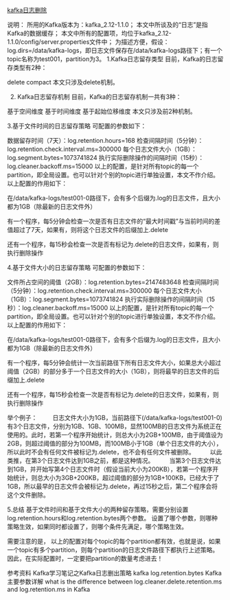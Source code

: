 [kafka日志删除](https://blog.csdn.net/michael_f2008/article/details/116596301)

说明：
所用的Kafka版本为：kafka_2.12-1.1.0；
本文中所谈及的“日志”是指Kafka的数据缓存；
本文中所有的配置项，均位于kafka_2.12-1.1.0/config/server.properties文件中；
为描述方便，假设：log.dirs=/data/kafka-logs，即日志文件保存在/data/kafka-logs路径下；有一个topic名称为test001，partition为3。
1.Kafka日志留存类型
目前，Kafka的日志留存类型有2种：

delete
compact
本文只涉及delete机制。

2. Kafka日志留存机制
目前，Kafka的日志留存机制一共有3种：

基于空间维度
基于时间维度
基于起始位移维度
本文只涉及前2种机制。

3.基于文件时间的日志留存策略
可配置的参数如下：

数据留存时间（7天）：log.retention.hours=168
检查间隔时间（5分钟）：log.retention.check.interval.ms=300000
每个日志文件大小（1GB）：log.segment.bytes=1073741824
执行实际删除操作的间隔时间（15秒）：log.cleaner.backoff.ms=15000
以上的配置，是针对所有topic的每一个partition，即全局设置。也可以针对个别的topic进行单独设置，本文不作介绍。以上配置的作用如下：

在/data/kafka-logs/test001-0路径下，会有多个后缀为.log的日志文件，且大小都为1GB（除最新的日志文件外）

有一个程序，每5分钟会检查一次是否有日志文件的“最大时间戳”与当前时间的差值超过了7天，如果有，则将这个日志文件的后缀加上.delete

还有一个程序，每15秒会检查一次是否有标记为.delete的日志文件，如果有，则执行删除操作

4.基于文件大小的日志留存策略
可配置的参数如下：

文件所占空间的阈值（2GB）：log.retention.bytes=2147483648
检查间隔时间（5分钟）：log.retention.check.interval.ms=300000
每个日志文件大小（1GB）：log.segment.bytes=1073741824
执行实际删除操作的间隔时间（15秒）：log.cleaner.backoff.ms=15000
以上的配置，是针对所有topic的每一个partition，即全局设置。也可以针对个别的topic进行单独设置，本文不作介绍。以上配置的作用如下：

在/data/kafka-logs/test001-0路径下，会有多个后缀为.log的日志文件，且大小都为1GB（除最新的日志文件外）

有一个程序，每5分钟会统计一次当前路径下所有日志文件大小，如果总大小超过阈值（2GB）的部分多于一个日志文件的大小（1GB），则将最早的日志文件的后缀加上.delete

还有一个程序，每15秒会检查一次是否有标记为.delete的日志文件，如果有，则执行删除操作

举个例子：
   日志文件大小为1GB，当前路径下(/data/kafka-logs/test001-0)有3个日志文件，分别为1GB、1GB、100MB，显然100MB的日志文件为系统正在使用的。此时，若第一个程序开始统计，则总大小为2GB+100MB，由于阈值设为2GB，则超过阈值的部分为100MB，而100MB小于1GB（单个日志文件的大小），所以此时不会有任何文件被标记为.delete，也不会有任何文件被删除。
   以此类推，在第3个日志文件达到1GB之前，都是这种情况。
   当第3个日志文件达到1GB，并开始写第4个日志文件时（假设当前大小为200KB），若第一个程序开始统计，则总大小为3GB+200KB，超过阈值的部分为1GB+100KB，已经大于了1GB，所以最早的日志文件会被标记为.delete，再过15秒之后，第二个程序会将这个文件删除。

5.总结
基于文件时间和基于文件大小的两种留存策略，需要分别设置log.retention.hours和log.retention.bytes两个参数。
设置了哪个参数，则哪种策略生效，如果同时都设置了，则哪个条件先满足，哪个策略生效。

需要注意的是， 以上的配置对每个topic的每个partition都有效，也就是说，如果一个topic有多个partition，则每个partition的日志文件路径下都执行上述策略。因此，在实际配置时，一定要把partition的数量考虑进去！

参考资料
Kafka学习笔记之Kafka日志删出策略
kafka log.retention.bytes
Kafka主要参数详解
what is the difference between log.cleaner.delete.retention.ms and log.retention.ms in Kafka